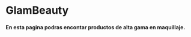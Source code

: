 <!DOCTYPE html>
<html lang="en">
<head>
    <meta charset="UTF-8">
    <meta name="viewport" content="width=device-width, initial-scale=1.0">
</head>
<body>
    <h1>GlamBeauty</h1>
    <h4>En esta pagina podras encontar productos de alta gama en maquillaje.</h4>

</body>
</html>
